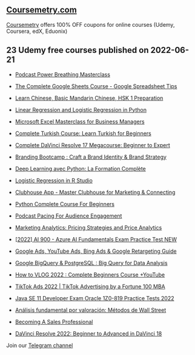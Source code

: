 ## [**Coursemetry.com**](https://coursemetry.com/)

[Coursemetry](https://coursemetry.com/) offers 100% OFF coupons for online courses (Udemy, Coursera, edX, Eduonix)

## **23 Udemy free courses published on 2022-06-21**

* [Podcast Power Breathing Masterclass](https://coursemetry.com/podcast-power-breathing-masterclass/)

* [The Complete Google Sheets Course - Google Spreadsheet Tips](https://coursemetry.com/the-complete-google-sheets-course-google-spreadsheet-tips/)

* [Learn Chinese, Basic Mandarin Chinese, HSK 1 Preparation](https://coursemetry.com/learn-chinese-basic-mandarin-chinese-hsk-1-preparation/)

* [Linear Regression and Logistic Regression in Python](https://coursemetry.com/linear-regression-and-logistic-regression-in-python/)

* [Microsoft Excel Masterclass for Business Managers](https://coursemetry.com/microsoft-excel-masterclass-for-business-managers/)

* [Complete Turkish Course: Learn Turkish for Beginners](https://coursemetry.com/complete-turkish-course-learn-turkish-for-beginners/)

* [Complete DaVinci Resolve 17 Megacourse: Beginner to Expert](https://coursemetry.com/complete-davinci-resolve-17-megacourse-beginner-to-expert/)

* [Branding Bootcamp : Craft a Brand Identity & Brand Strategy](https://coursemetry.com/branding-bootcamp-craft-a-brand-identity-brand-strategy/)

* [Deep Learning avec Python: La Formation Complète](https://coursemetry.com/deep-learning-avec-python-la-formation-complete/)

* [Logistic Regression in R Studio](https://coursemetry.com/logistic-regression-in-r-studio/)

* [Clubhouse App - Master Clubhouse for Marketing & Connecting](https://coursemetry.com/clubhouse-app-master-clubhouse-for-marketing-connecting/)

* [Python Complete Course For Beginners](https://coursemetry.com/python-complete-course-for-beginners/)

* [Podcast Pacing For Audience Engagement](https://coursemetry.com/podcast-pacing-for-audience-engagement/)

* [Marketing Analytics: Pricing Strategies and Price Analytics](https://coursemetry.com/marketing-analytics-pricing-strategies-and-price-analytics/)

* [[2022] AI 900 - Azure AI Fundamentals Exam Practice Test NEW](https://coursemetry.com/2022-ai-900-azure-ai-fundamentals-exam-practice-test-new/)

* [Google Ads, YouTube Ads, Bing Ads & Google Retargeting Guide](https://coursemetry.com/google-ads-youtube-ads-bing-ads-google-retargeting-guide/)

* [Google BigQuery & PostgreSQL : Big Query for Data Analysis](https://coursemetry.com/google-bigquery-postgresql-big-query-for-data-analysis/)

* [How to VLOG 2022 : Complete Beginners Course +YouTube](https://coursemetry.com/how-to-vlog-2022-complete-beginners-course-youtube/)

* [TikTok Ads 2022 | TikTok Advertising by a Fortune 100 MBA](https://coursemetry.com/tiktok-ads-2022-tiktok-advertising-by-a-fortune-100-mba/)

* [Java SE 11 Developer Exam Oracle 1Z0-819 Practice Tests 2022](https://coursemetry.com/java-se-11-developer-exam-oracle-1z0-819-practice-tests-2022/)

* [Análisis fundamental por valoración: Métodos de Wall Street](https://coursemetry.com/analisis-fundamental-por-valoracion-metodos-de-wall-street/)

* [Becoming A Sales Professional](https://coursemetry.com/becoming-a-sales-professional/)

* [DaVinci Resolve 2022: Beginner to Advanced in DaVinci 18](https://coursemetry.com/davinci-resolve-2022-beginner-to-advanced-in-davinci-18/)


Join our [Telegram channel](https://t.me/coursemetry)
